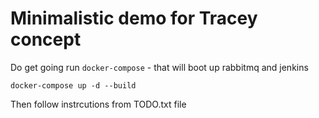 # Minimalistic demo for Tracey concept

Do get going run `docker-compose` - that will boot up rabbitmq and jenkins

```
docker-compose up -d --build
```

Then follow instrcutions from TODO.txt file
